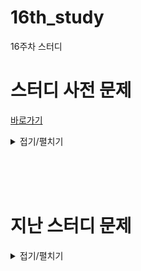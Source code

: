 # 16th_study
16주차 스터디

# 스터디 사전 문제 
[바로가기](https://www.acmicpc.net/problem/1780)

<details>
<summary>접기/펼치기</summary>
<div markdown="1">

## [종이의 개수](https://www.acmicpc.net/problem/1780)

### [민웅](./종이의%20개수/민웅.py)
```py
```

### [상미](./종이의%20개수/상미.py)
```py
```

### [병국](./종이의%20개수/병국.py)
```py
```

### [성구](./종이의%20개수/성구.py)
```py
```

</div>
</details>

<br/><br/><br/>

# 지난 스터디 문제

<details>
<summary>접기/펼치기</summary>
<div markdown="1">

## [스마트 물류](https://softeer.ai/practice/6279)

### [민웅](./스마트분류/민웅.py)
```py
```

### [상미](./스마트분류/상미.py)
```py
```

### [병국](./스마트분류/병국.py)
```py
```

### [성구](./스마트분류/성구.py)
```py
import sys
input = sys.stdin.readline

# P: 로봇, H:부품
def solution(N:int, K:int, conv:str) -> int:
  visited = [0] * N
  cnt = 0
  for i in range(N):
    if conv[i] == "H":
      for j in range(max(0, i-K), min(i+K+1, N)):
        if conv[j] == "P" and not visited[j]:
          visited[j] = 1
          cnt += 1
          break
  return cnt


if __name__ == "__main__":
  N, K = map(int, input().split())
  conv = input().strip()
  print(solution(N, K, conv))
```

## [신기한 키보드](https://www.acmicpc.net/problem/1796)

### [민웅](./신기한%20키보드/민웅.py)
```py
```

### [상미](./신기한%20키보드/상미.py)
```py
```

### [병국](./신기한%20키보드/병국.py)
```py
```

### [성구](./신기한%20키보드/성구.py)
```py
```


</div>
</details>

